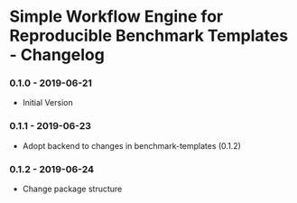 # Simple Workflow Engine for Reproducible Benchmark Templates - Changelog

### 0.1.0 - 2019-06-21

* Initial Version


### 0.1.1 - 2019-06-23

* Adopt backend to changes in benchmark-templates (0.1.2)


### 0.1.2 - 2019-06-24

* Change package structure
